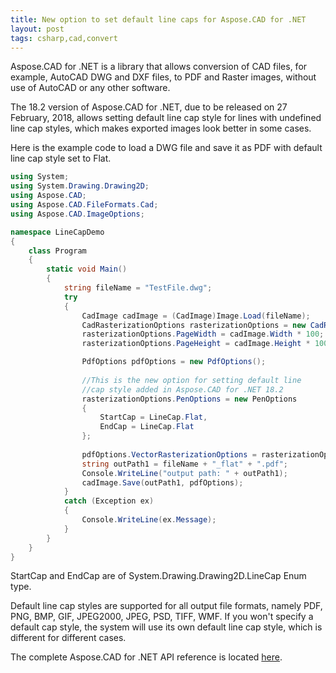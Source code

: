 ```yaml
---
title: New option to set default line caps for Aspose.CAD for .NET
layout: post
tags: csharp,cad,convert
---
```


Aspose.CAD for .NET is a library that  allows conversion of CAD files, for example, AutoCAD DWG and DXF files, to PDF and Raster images, without use of AutoCAD or any other software.

The 18.2 version of Aspose.CAD for .NET, due to be released on 27 February, 2018, allows setting default line cap style for lines with undefined line cap styles, which makes exported images look better in some cases.

Here is the example code to load a DWG file and save it as PDF with default line cap style set to Flat.


```csharp
using System;
using System.Drawing.Drawing2D;
using Aspose.CAD;
using Aspose.CAD.FileFormats.Cad;
using Aspose.CAD.ImageOptions;

namespace LineCapDemo
{
    class Program
    {
        static void Main()
        {
            string fileName = "TestFile.dwg"; 
            try 
            { 
                CadImage cadImage = (CadImage)Image.Load(fileName); 
                CadRasterizationOptions rasterizationOptions = new CadRasterizationOptions(); 
                rasterizationOptions.PageWidth = cadImage.Width * 100; 
                rasterizationOptions.PageHeight = cadImage.Height * 100; 

                PdfOptions pdfOptions = new PdfOptions(); 
				
				//This is the new option for setting default line 
                //cap style added in Aspose.CAD for .NET 18.2 
                rasterizationOptions.PenOptions = new PenOptions 
                { 
                    StartCap = LineCap.Flat, 
                    EndCap = LineCap.Flat 
                }; 
				
                pdfOptions.VectorRasterizationOptions = rasterizationOptions; 
                string outPath1 = fileName + "_flat" + ".pdf"; 
                Console.WriteLine("output path: " + outPath1); 
                cadImage.Save(outPath1, pdfOptions); 
            } 
            catch (Exception ex) 
            { 
                Console.WriteLine(ex.Message); 
            } 
        }
    }
}

```

StartCap and EndCap are of System.Drawing.Drawing2D.LineCap Enum type.

Default line cap styles are supported for all output file formats, namely PDF, PNG, BMP, GIF, JPEG2000, JPEG, PSD, TIFF, WMF. If you won't specify a default cap style, the system will use its own default line cap style, which is different for different cases.

The complete Aspose.CAD for .NET API reference is located <a href="https://apireference.aspose.com/net/cad/">here</a>.
